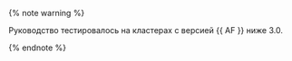 {% note warning %}

Руководство тестировалось на кластерах с версией {{ AF }} ниже 3.0.

{% endnote %}

